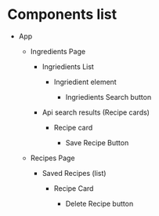 # Components list

- App

  - Ingredients Page

    - Ingriedients List

      - Ingriedient element

        - Ingriedients Search button

    - Api search results (Recipe cards)

      - Recipe card

        - Save Recipe Button

  - Recipes Page

    - Saved Recipes (list)

      - Recipe Card

        - Delete Recipe button
